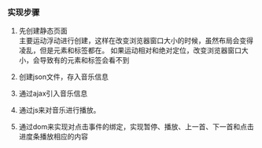 ### 实现步骤
1. 先创建静态页面  
主要运动浮动进行创建，这样在改变浏览器窗口大小的时候，虽然布局会变得凌乱，但是元素和标签都在。
如果运动相对和绝对定位，改变浏览器窗口大小，会导致有的元素和标签会看不到

2. 创建json文件，存入音乐信息

3. 通过ajax引入音乐信息

4. 通过js来对音乐进行播放。

5. 通过dom来实现对点击事件的绑定，实现暂停、播放、上一首、下一首和点击进度条播放相应的内容